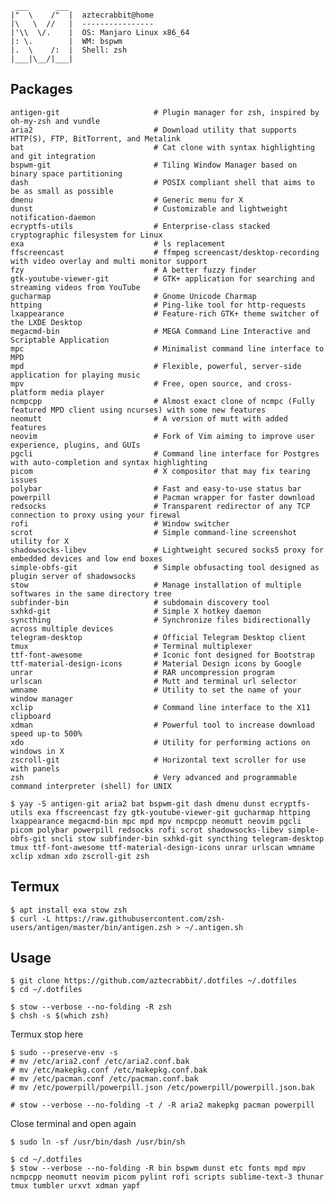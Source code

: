     ___      ___
    |"  \    /"  |  aztecrabbit@home
    |\   \  //   |  ----------------
    |'\\  \/.    |  OS: Manjaro Linux x86_64
    |: \.        |  WM: bspwm
    |.  \    /:  |  Shell: zsh
    |___|\__/|___|


Packages
--------

    antigen-git                     # Plugin manager for zsh, inspired by oh-my-zsh and vundle
    aria2                           # Download utility that supports HTTP(S), FTP, BitTorrent, and Metalink
    bat                             # Cat clone with syntax highlighting and git integration
    bspwm-git                       # Tiling Window Manager based on binary space partitioning
    dash                            # POSIX compliant shell that aims to be as small as possible
    dmenu                           # Generic menu for X
    dunst                           # Customizable and lightweight notification-daemon
    ecryptfs-utils                  # Enterprise-class stacked cryptographic filesystem for Linux
    exa                             # ls replacement
    ffscreencast                    # ffmpeg screencast/desktop-recording with video overlay and multi monitor support
    fzy                             # A better fuzzy finder
    gtk-youtube-viewer-git          # GTK+ application for searching and streaming videos from YouTube
    gucharmap                       # Gnome Unicode Charmap
    httping                         # Ping-like tool for http-requests
    lxappearance                    # Feature-rich GTK+ theme switcher of the LXDE Desktop
    megacmd-bin                     # MEGA Command Line Interactive and Scriptable Application
    mpc                             # Minimalist command line interface to MPD
    mpd                             # Flexible, powerful, server-side application for playing music
    mpv                             # Free, open source, and cross-platform media player
    ncmpcpp                         # Almost exact clone of ncmpc (Fully featured MPD client using ncurses) with some new features
    neomutt                         # A version of mutt with added features
    neovim                          # Fork of Vim aiming to improve user experience, plugins, and GUIs
    pgcli                           # Command line interface for Postgres with auto-completion and syntax highlighting
    picom                           # X compositor that may fix tearing issues
    polybar                         # Fast and easy-to-use status bar
    powerpill                       # Pacman wrapper for faster download
    redsocks                        # Transparent redirector of any TCP connection to proxy using your firewal
    rofi                            # Window switcher
    scrot                           # Simple command-line screenshot utility for X
    shadowsocks-libev               # Lightweight secured socks5 proxy for embedded devices and low end boxes
    simple-obfs-git                 # Simple obfusacting tool designed as plugin server of shadowsocks
    stow                            # Manage installation of multiple softwares in the same directory tree
    subfinder-bin                   # subdomain discovery tool
    sxhkd-git                       # Simple X hotkey daemon
    syncthing                       # Synchronize files bidirectionally across multiple devices
    telegram-desktop                # Official Telegram Desktop client
    tmux                            # Terminal multiplexer
    ttf-font-awesome                # Iconic font designed for Bootstrap
    ttf-material-design-icons       # Material Design icons by Google
    unrar                           # RAR uncompression program
    urlscan                         # Mutt and terminal url selector
    wmname                          # Utility to set the name of your window manager
    xclip                           # Command line interface to the X11 clipboard
    xdman                           # Powerful tool to increase download speed up-to 500%
    xdo                             # Utility for performing actions on windows in X
    zscroll-git                     # Horizontal text scroller for use with panels
    zsh                             # Very advanced and programmable command interpreter (shell) for UNIX

<!-- -->

    $ yay -S antigen-git aria2 bat bspwm-git dash dmenu dunst ecryptfs-utils exa ffscreencast fzy gtk-youtube-viewer-git gucharmap httping lxappearance megacmd-bin mpc mpd mpv ncmpcpp neomutt neovim pgcli picom polybar powerpill redsocks rofi scrot shadowsocks-libev simple-obfs-git sncli stow subfinder-bin sxhkd-git syncthing telegram-desktop tmux ttf-font-awesome ttf-material-design-icons unrar urlscan wmname xclip xdman xdo zscroll-git zsh


Termux
------

    $ apt install exa stow zsh
    $ curl -L https://raw.githubusercontent.com/zsh-users/antigen/master/bin/antigen.zsh > ~/.antigen.sh


Usage
-----

    $ git clone https://github.com/aztecrabbit/.dotfiles ~/.dotfiles
    $ cd ~/.dotfiles

    $ stow --verbose --no-folding -R zsh
    $ chsh -s $(which zsh)

Termux stop here

    $ sudo --preserve-env -s
    # mv /etc/aria2.conf /etc/aria2.conf.bak
    # mv /etc/makepkg.conf /etc/makepkg.conf.bak
    # mv /etc/pacman.conf /etc/pacman.conf.bak
    # mv /etc/powerpill/powerpill.json /etc/powerpill/powerpill.json.bak

    # stow --verbose --no-folding -t / -R aria2 makepkg pacman powerpill

Close terminal and open again

    $ sudo ln -sf /usr/bin/dash /usr/bin/sh

    $ cd ~/.dotfiles
    $ stow --verbose --no-folding -R bin bspwm dunst etc fonts mpd mpv ncmpcpp neomutt neovim picom pylint rofi scripts sublime-text-3 thunar tmux tumbler urxvt xdman yapf
